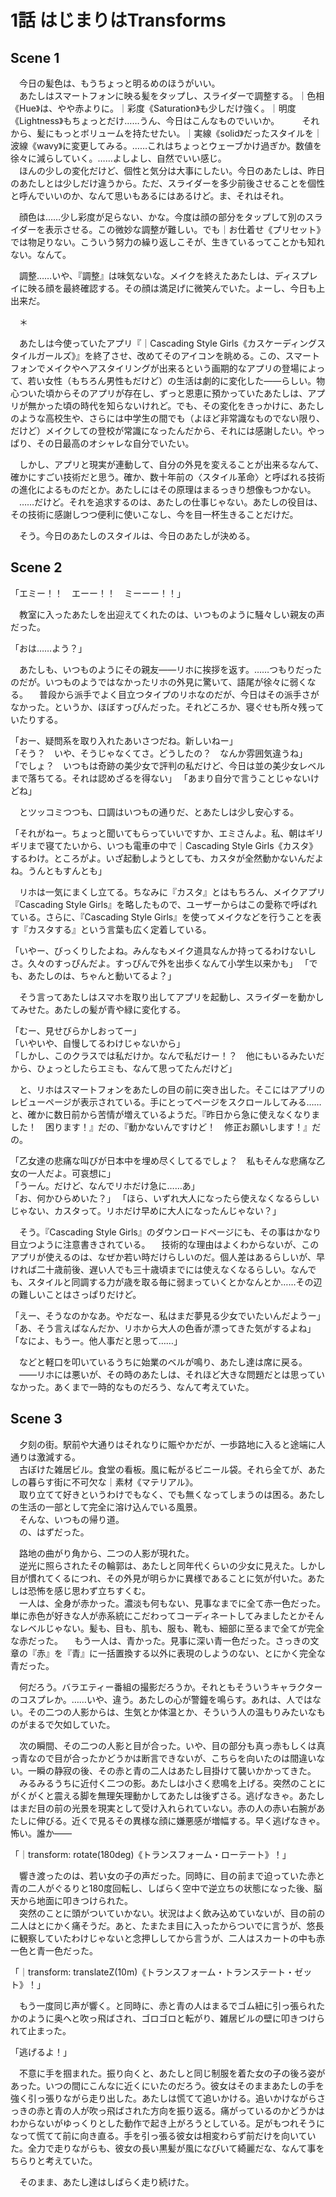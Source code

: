 # 1話 はじまりはTransforms

## Scene 1

　今日の髪色は、もうちょっと明るめのほうがいい。  
　あたしはスマートフォンに映る髪をタップし、スライダーで調整する。｜色相《Hue》は、やや赤よりに。｜彩度《Saturation》も少しだけ強く。｜明度《Lightness》もちょっとだけ……うん、今日はこんなものでいいか。
　
　それから、髪にもっとボリュームを持たせたい。｜実線《solid》だったスタイルを｜波線《wavy》に変更してみる。……これはちょっとウェーブかけ過ぎか。数値を徐々に減らしていく。……よしよし、自然でいい感じ。  
　ほんの少しの変化だけど、個性と気分は大事にしたい。今日のあたしは、昨日のあたしとは少しだけ違うから。ただ、スライダーを多少前後させることを個性と呼んでいいのか、なんて思いもあるにはあるけど。ま、それはそれ。

　顔色は……少し彩度が足らない、かな。今度は顔の部分をタップして別のスライダーを表示させる。この微妙な調整が難しい。でも｜お仕着せ《プリセット》では物足りない。こういう努力の繰り返しこそが、生きているってことかも知れない。なんて。

　調整……いや、『調整』は味気ないな。メイクを終えたあたしは、ディスプレイに映る顔を最終確認する。その顔は満足げに微笑んでいた。よーし、今日も上出来だ。

　＊

　あたしは今使っていたアプリ『｜Cascading Style Girls《カスケーディングスタイルガールズ》』を終了させ、改めてそのアイコンを眺める。この、スマートフォンでメイクやヘアスタイリングが出来るという画期的なアプリの登場によって、若い女性（もちろん男性もだけど）の生活は劇的に変化した――らしい。物心ついた頃からそのアプリが存在し、ずっと恩恵に預かっていたあたしは、アプリが無かった頃の時代を知らないけれど。でも、その変化をきっかけに、あたしのような高校生や、さらには中学生の間でも（よほど非常識なものでない限り、だけど）メイクしての登校が常識になったんだから、それには感謝したい。やっぱり、その日最高のオシャレな自分でいたい。

　しかし、アプリと現実が連動して、自分の外見を変えることが出来るなんて、確かにすごい技術だと思う。確か、数十年前の〈スタイル革命〉と呼ばれる技術の進化によるものだとか。あたしにはその原理はまるっきり想像もつかない。  
　……だけど。それを追求するのは、あたしの仕事じゃない。あたしの役目は、その技術に感謝しつつ便利に使いこなし、今を目一杯生きることだけだ。

　そう。今日のあたしのスタイルは、今日のあたしが決める。

## Scene 2

「エミー！！　エーー！！　ミーーー！！」

　教室に入ったあたしを出迎えてくれたのは、いつものように騒々しい親友の声だった。

「おは……よう？」

　あたしも、いつものようにその親友――リホに挨拶を返す。……つもりだったのだが。いつものようではなかったリホの外見に驚いて、語尾が徐々に弱くなる。
　普段から派手でよく目立つタイプのリホなのだが、今日はその派手さがなかった。というか、ほぼすっぴんだった。それどころか、寝ぐせも所々残っていたりする。

「おー、疑問系を取り入れたあいさつだね。新しいねー」  
「そう？　いや、そうじゃなくてさ。どうしたの？　なんか雰囲気違うね」  
「でしょ？　いつもは奇跡の美少女で評判の私だけど、今日は並の美少女レベルまで落ちてる。それは認めざるを得ない」
「あまり自分で言うことじゃないけどね」

　とツッコミつつも、口調はいつもの通りだ、とあたしは少し安心する。

「それがねー。ちょっと聞いてもらっていいですか、エミさんよ。私、朝はギリギリまで寝てたいから、いつも電車の中で｜Cascading Style Girls《カスタ》するわけ。ところがよ。いざ起動しようとしても、カスタが全然動かないんだよね。うんともすんとも」

　リホは一気にまくし立てる。ちなみに『カスタ』とはもちろん、メイクアプリ『Cascading Style Girls』を略したもので、ユーザーからはこの愛称で呼ばれている。さらに、『Cascading Style Girls』を使ってメイクなどを行うことを表す『カスタする』という言葉も広く定着している。

「いやー、びっくりしたよね。みんなもメイク道具なんか持ってるわけないしさ。久々のすっぴんだよ。すっぴんで外を出歩くなんて小学生以来かも」
「でも、あたしのは、ちゃんと動いてるよ？」

　そう言ってあたしはスマホを取り出してアプリを起動し、スライダーを動かしてみせた。あたしの髪が青や緑に変化する。

「むー、見せびらかしおってー」  
「いやいや、自慢してるわけじゃないから」  
「しかし、このクラスでは私だけか。なんで私だけー！？　他にもいるみたいだから、ひょっとしたらエミも、なんて思ってたんだけど」  

　と、リホはスマートフォンをあたしの目の前に突き出した。そこにはアプリのレビューページが表示されている。手にとってページをスクロールしてみる……と、確かに数日前から苦情が増えているようだ。『昨日から急に使えなくなりました！　困ります！』だの、『動かないんですけど！　修正お願いします！』だの。

「乙女達の悲痛な叫びが日本中を埋め尽くしてるでしょ？　私もそんな悲痛な乙女の一人だよ。可哀想に」  
「うーん。だけど、なんでリホだけ急に……あ」  
「お、何かひらめいた？」
「ほら、いずれ大人になったら使えなくなるらしいじゃない、カスタって。リホだけ早めに大人になったんじゃない？」

　そう。『Cascading Style Girls』のダウンロードページにも、その事はかなり目立つように注意書きされている。
　技術的な理由はよくわからないが、このアプリが使えるのは、なぜか若い時だけらしいのだ。個人差はあるらしいが、早ければ二十歳前後、遅い人でも三十歳頃までには使えなくなるらしい。なんでも、スタイルと同調する力が歳を取る毎に弱まっていくとかなんとか……その辺の難しいことはさっぱりだけど。

「えー、そうなのかなあ。やだなー、私はまだ夢見る少女でいたいんだようー」  
「あ、そう言えばなんだか、リホから大人の色香が漂ってきた気がするよね」  
「なによ、もうー。他人事だと思って……」

　などと軽口を叩いているうちに始業のベルが鳴り、あたし達は席に戻る。  
　――リホには悪いが、その時のあたしは、それほど大きな問題だとは思っていなかった。あくまで一時的なものだろう、なんて考えていた。

## Scene 3

　夕刻の街。駅前や大通りはそれなりに賑やかだが、一歩路地に入ると途端に人通りは激減する。  
　古ぼけた雑居ビル。食堂の看板。風に転がるビニール袋。それら全てが、あたしの暮らす街に不可欠な｜素材《マテリアル》。  
　取り立てて好きというわけでもなく、でも無くなってしまうのは困る。あたしの生活の一部として完全に溶け込んでいる風景。  
　そんな、いつもの帰り道。  
　の、はずだった。

　路地の曲がり角から、二つの人影が現れた。  
　逆光に照らされたその輪郭は、あたしと同年代くらいの少女に見えた。しかし目が慣れてくるにつれ、その外見が明らかに異様であることに気が付いた。あたしは恐怖を感じ思わず立ちすくむ。  
　一人は、全身が赤かった。濃淡も何もない、見事なまでに全て赤一色だった。単に赤色が好きな人が赤系統にこだわってコーディネートしてみましたとかそんなレベルじゃない。髪も、目も、肌も、服も、靴も、細部に至るまで全てが完全な赤だった。
　もう一人は、青かった。見事に深い青一色だった。さっきの文章の『赤』を『青』に一括置換する以外に表現のしようのない、とにかく完全な青だった。

　何だろう。バラエティー番組の撮影だろうか。それともそういうキャラクターのコスプレか。……いや、違う。あたしの心が警鐘を鳴らす。あれは、人ではない。その二つの人影からは、生気とか体温とか、そういう人の温もりみたいなものがまるで欠如していた。

　次の瞬間、その二つの人影と目が合った。いや、目の部分も真っ赤もしくは真っ青なので目が合ったかどうかは断言できないが、こちらを向いたのは間違いない。一瞬の静寂の後、その赤と青の二人はあたし目掛けて襲いかかってきた。  
　みるみるうちに近付く二つの影。あたしは小さく悲鳴を上げる。突然のことにがくがくと震える脚を無理矢理動かしてあたしは後ずさる。逃げなきゃ。あたしはまだ目の前の光景を現実として受け入れられていない。赤の人の赤い右腕があたしに伸びる。近くで見るその異様な顔に嫌悪感が増幅する。早く逃げなきゃ。怖い。誰か――

「｜transform: rotate(180deg)《トランスフォーム・ローテート》！」

　響き渡ったのは、若い女の子の声だった。同時に、目の前まで迫っていた赤と青の二人がぐるりと180度回転し、しばらく空中で逆立ちの状態になった後、脳天から地面に叩きつけられた。  
　突然のことに頭がついていかない。状況はよく飲み込めていないが、目の前の二人はとにかく痛そうだ。あと、たまたま目に入ったからついでに言うが、悠長に観察していたわけじゃないと念押ししてから言うが、二人はスカートの中も赤一色と青一色だった。

「｜transform: translateZ(10m)《トランスフォーム・トランステート・ゼット》！」

　もう一度同じ声が響く。と同時に、赤と青の人はまるでゴム紐に引っ張られたかのように奥へと吹っ飛ばされ、ゴロゴロと転がり、雑居ビルの壁に叩きつけられて止まった。

「逃げるよ！」

　不意に手を掴まれた。振り向くと、あたしと同じ制服を着た女の子の後ろ姿があった。いつの間にこんなに近くにいたのだろう。彼女はそのままあたしの手を強く引っ張りながら走り出した。あたしは慌てて追いかける。追いかけながらさっきの赤と青の人が吹っ飛ばされた方向を振り返る。痛がっているのかどうかはわからないがゆっくりとした動作で起き上がろうとしている。足がもつれそうになって慌てて前に向き直る。手を引っ張る彼女は相変わらず前だけを向いていた。全力で走りながらも、彼女の長い黒髪が風になびいて綺麗だな、なんて事をちらりと考えていた。

　そのまま、あたし達はしばらく走り続けた。
<!--stackedit_data:
eyJoaXN0b3J5IjpbMTAzMTYyNzUzMCw5NTI1MjE4ODMsNzU2Nz
QxMzAxLDE5OTE0OTEwNTAsLTY1MTMwMjQ3OCw3MDA1MzU2NTEs
ODcyNTAxMzY1LC0xNDU3ODk4NjkyLC0yMDE5NzU0OTMsLTEyOT
E1OTcyMiw1Mzg0Mzc2ODEsLTExODIzNDk4NjUsLTIxNDM1NDE5
MjIsMjAyNzk3OTM1OSwtMjE0NjUwODQ5MiwtOTA0NzkzNzU3LD
MyNzU4MDQzMywtNTY4NjQyNzEyLDgyOTU1NTg2MywxNzgxOTk3
NTkxXX0=
-->